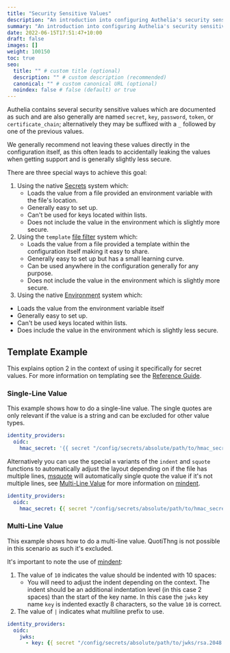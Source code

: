 ```yaml
---
title: "Security Sensitive Values"
description: "An introduction into configuring Authelia's security sensitive values."
summary: "An introduction into configuring Authelia's security sensitive values."
date: 2022-06-15T17:51:47+10:00
draft: false
images: []
weight: 100150
toc: true
seo:
  title: "" # custom title (optional)
  description: "" # custom description (recommended)
  canonical: "" # custom canonical URL (optional)
  noindex: false # false (default) or true
---
```


Authelia contains several security sensitive values which are documented as such and are also generally are named
`secret`, `key`, `password`, `token`, or `certificate_chain`; alternatively they may be suffixed with a `_` followed by one
of the previous values.

We generally recommend not leaving these values directly in the configuration itself, as this often leads to accidentally
leaking the values when getting support and is generally slightly less secure.

There are three special ways to achieve this goal:

1. Using the native [Secrets](../methods/secrets.md) system which:
   - Loads the value from a file provided an environment variable with the file's location.
   - Generally easy to set up.
   - Can't be used for keys located within lists.
   - Does not include the value in the environment which is slightly more secure.
2. Using the `template` [file filter](../methods/files.md#file-filters) system which:
   - Loads the value from a file provided a template within the configuration itself making it easy to share.
   - Generally easy to set up but has a small learning curve.
   - Can be used anywhere in the configuration generally for any purpose.
   - Does not include the value in the environment which is slightly more secure.
3. Using the native [Environment](../methods/environment.md) system which:
  - Loads the value from the environment variable itself
  - Generally easy to set up.
  - Can't be used keys located within lists.
  - Does include the value in the environment which is slightly less secure.


## Template Example

This explains option 2 in the context of using it specifically for secret values. For more information on templating
see the [Reference Guide](../../reference/guides/templating.md).

### Single-Line Value

This example shows how to do a single-line value. The single quotes are only relevant if the value is a string and can
be excluded for other value types.

```yaml
identity_providers:
  oidc:
    hmac_secret: '{{ secret "/config/secrets/absolute/path/to/hmac_secret" }}'
```

Alternatively you can use the special `m` variants of the `indent` and `squote` functions to automatically adjust the
layout depending on if the file has multiple lines, [msquote] will automatically single quote the value if it's not
multiple lines, see [Multi-Line Value](#multi-line-value) for more information on [mindent].

```yaml
identity_providers:
  oidc:
    hmac_secret: {{ secret "/config/secrets/absolute/path/to/hmac_secret" | mindent 10 "|" | msquote }}
```

### Multi-Line Value

This example shows how to do a multi-line value. QuotiThng is not possible in this scenario as such it's excluded.

It's important to note the use of [mindent]:

1. The value of `10` indicates the value should be indented with 10 spaces:
   - You will need to adjust the indent depending on the context. The indent should be an additional indentation level
     (in this case 2 spaces) than the start of the key name. In this case the `jwks` key name `key` is indented exactly
     8 characters, so the value `10` is correct.
2. The value of `|` indicates what multiline prefix to use.

```yaml
identity_providers:
  oidc:
    jwks:
      - key: {{ secret "/config/secrets/absolute/path/to/jwks/rsa.2048.pem" | mindent 10 "|" | msquote }}
```

[mindent]: ../../reference/guides/templating.md#mindent
[msquote]: ../../reference/guides/templating.md#msquote
